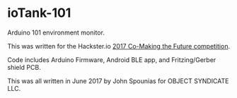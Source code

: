# ioTank-101
Arduino 101 environment monitor.

This was written for the Hackster.io [2017 Co-Making the Future competition](https://www.hackster.io/contests/2017chinausyoungmakercompetition ).

Code includes Arduino Firmware, Android BLE app, and Fritzing/Gerber shield PCB.

This was all written in June 2017 by John Spounias for OBJECT SYNDICATE LLC.
